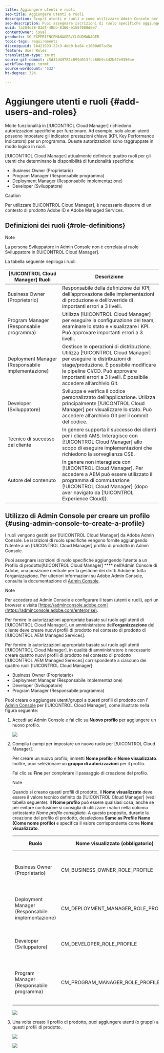 ```yaml
---
title: Aggiungere utenti e ruoli
seo-title: Aggiungere utenti e ruoli
description: Scopri utenti e ruoli e come utilizzare Admin Console per creare un profilo
seo-description: Puoi assegnare iscrizioni di ruolo specifiche aggiungendo l’utente a un profilo di prodotto Cloud Manager nell’Admin Console. Segui questa sezione per ulteriori informazioni.
uuid: fa204c28-83df-48bb-8360-e158f080dee7
contentOwner: jsyal
products: SG_EXPERIENCEMANAGER/CLOUDMANAGER
topic-tags: requirements
discoiquuid: 1b421993-22c3-4de0-ba64-c1080d07ad5e
feature: User Roles
translation-type: tm+mt
source-git-commit: c5d32d49782c899d013fcc60b9c4d2b67e9350ae
workflow-type: tm+mt
source-wordcount: '632'
ht-degree: 32%

---
```



# Aggiungere utenti e ruoli {#add-users-and-roles}

Molte funzionalità in [!UICONTROL Cloud Manager] richiedono autorizzazioni specifiche per funzionare. Ad esempio, solo alcuni utenti possono impostare gli indicatori prestazioni chiave (KPI, Key Performance Indicators) per un programma. Queste autorizzazioni sono raggruppate in modo logico in ruoli.

[!UICONTROL Cloud Manager] attualmente definisce quattro ruoli per gli utenti che determinano la disponibilità di funzionalità specifiche:

* Business Owner (Proprietario)
* Program Manager (Responsabile programma)
* Deployment Manager (Responsabile implementazione)
* Developer (Sviluppatore)

>[!CAUTION]
>
>Per utilizzare [!UICONTROL Cloud Manager], è necessario disporre di un contesto di prodotto Adobe ID e Adobe Managed Services.

## Definizioni dei ruoli {#role-definitions}

>[!NOTE]
>
>La persona Sviluppatore in Admin Console non è correlata al ruolo Sviluppatore in [!UICONTROL Cloud Manager].

La tabella seguente riepiloga i ruoli:

| [!UICONTROL Cloud Manager] Ruoli | Descrizione |
|--- |--- |
| Business Owner (Proprietario) | Responsabile della definizione dei KPI, dell’approvazione delle implementazioni di produzione e dell’override di importanti errori a 3 livelli. |
| Program Manager (Responsabile programma) | Utilizza [!UICONTROL Cloud Manager] per eseguire la configurazione del team, esaminare lo stato e visualizzare i KPI. Può approvare importanti errori a 3 livelli. |
| Deployment Manager (Responsabile implementazione) | Gestisce le operazioni di distribuzione. Utilizza [!UICONTROL Cloud Manager] per eseguire le distribuzioni di stage/produzione. È possibile modificare le pipeline CI/CD. Può approvare importanti errori a 3 livelli. È possibile accedere all’archivio Git. |
| Developer (Sviluppatore) | Sviluppa e verifica il codice personalizzato dell’applicazione. Utilizza principalmente [!UICONTROL Cloud Manager] per visualizzare lo stato. Può accedere all’archivio Git per il commit del codice. |
| Tecnico di successo del cliente | In genere supporta il successo dei clienti per i clienti AMS. Interagisce con [!UICONTROL Cloud Manager] allo scopo di eseguire implementazioni che richiedono la sorveglianza CSE. |
| Autore del contenuto | In genere non interagisce con [!UICONTROL Cloud Manager]. Per accedere a AEM può essere utilizzato il programma di commutazione [!UICONTROL Cloud Manager] (dopo aver navigato da [!UICONTROL Experience Cloud]). |

## Utilizzo di Admin Console per creare un profilo {#using-admin-console-to-create-a-profile}

I ruoli vengono gestiti per [!UICONTROL Cloud Manager] da Adobe Admin Console. Le iscrizioni di ruolo specifiche vengono fornite aggiungendo l’utente a un [!UICONTROL Cloud Manager] profilo di prodotto in Admin Console.

Puoi assegnare iscrizioni di ruolo specifiche aggiungendo l’utente a un Profilo di prodotto[!UICONTROL Cloud Manager] **** nell’Admin Console di Adobe, una posizione centrale per la gestione dei diritti Adobe in tutta l’organizzazione. Per ulteriori informazioni su Adobe Admin Console, consulta la documentazione di [Admin Console](https://helpx.adobe.com/it/enterprise/using/admin-console.html).

>[!NOTE]
>
>Per accedere ad Admin Console e configurare il team (utenti e ruoli), apri un browser e visita [https://adminconsole.adobe.com](https://adminconsole.adobe.com/enterprise).

Per fornire le autorizzazioni appropriate basate sul ruolo agli utenti di [!UICONTROL Cloud Manager], un amministratore dell’**organizzazione** del cliente deve creare nuovi profili di prodotto nel contesto di prodotto di [!UICONTROL AEM Managed Services].

Per fornire le autorizzazioni appropriate basate sul ruolo agli utenti [!UICONTROL Cloud Manager], in qualità di amministratore è necessario creare quattro nuovi profili di prodotto nel contesto di prodotto [!UICONTROL AEM Managed Services] corrispondente a ciascuno dei quattro ruoli [!UICONTROL Cloud Manager]:

* Business Owner (Proprietario)
* Deployment Manager (Responsabile implementazione)
* Developer (Sviluppatore)
* Program Manager (Responsabile programma)

Puoi creare o aggiungere utenti/gruppi a questi profili di prodotto con l&#39; [Admin Console](https://adminconsole.adobe.com/) per [!UICONTROL Cloud Manager], come illustrato nella figura seguente:

1. Accedi ad Admin Console e fai clic su **Nuovo profilo** per aggiungere un nuovo profilo.

   ![](assets/admin_console_roles-1.png)

1. Compila i campi per impostare un nuovo ruolo per [!UICONTROL Cloud Manager].

   Per creare un nuovo profilo, immetti **Nome profilo** e **Nome visualizzato**. Inoltre, puoi selezionare un **gruppo di autorizzazioni** per il profilo.

   Fai clic su **Fine** per completare il passaggio di creazione del profilo.

   >[!NOTE]
   >
   >Quando si creano questi profili di prodotto, il **Nome visualizzato** deve essere il valore tecnico definito da [!UICONTROL Cloud Manager] (vedi tabella seguente). Il **Nome profilo** può essere qualsiasi cosa, anche se per evitare confusione si consiglia di utilizzare i valori nella colonna sottostante *Nome profilo consigliato*. A questo proposito, durante la creazione del profilo di prodotto, deseleziona **Same as Profile Name (Come nome profilo)** e specifica il valore corrispondente come **Nome visualizzato**.

   | **Ruolo** | **Nome visualizzato (obbligatorio)** | **Nome profilo consigliato** |
   |---|---|---|
   | Business Owner (Proprietario) | CM_BUSINESS_OWNER_ROLE_PROFILE | [!UICONTROL Cloud Manager] - Ruolo proprietario dell&#39;azienda |
   | Deployment Manager (Responsabile implementazione) | CM_DEPLOYMENT_MANAGER_ROLE_PROFILE | [!UICONTROL Cloud Manager] - Ruolo di Deployment Manager |
   | Developer (Sviluppatore) | CM_DEVELOPER_ROLE_PROFILE | [!UICONTROL Cloud Manager] - Ruolo sviluppatore |
   | Program Manager (Responsabile programma) | CM_PROGRAM_MANAGER_ROLE_PROFILE | [!UICONTROL Cloud Manager] - Ruolo di responsabile del programma |

   ![](assets/screen_shot_2018-05-04at171819.png)

1. Una volta creato il profilo di prodotto, puoi aggiungere utenti (o gruppi) a questi profili di prodotto.

   ![](assets/image2018-4-9_15-19-26.png)

   ![](assets/image2018-4-9_15-16-47.png)

